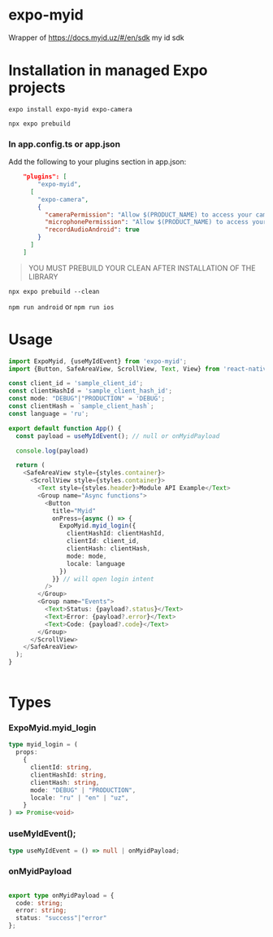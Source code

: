 # expo-myid

Wrapper of https://docs.myid.uz/#/en/sdk my id sdk

# Installation in managed Expo projects
`expo install expo-myid expo-camera` 

`npx expo prebuild`


### In app.config.ts or app.json
Add the following to your plugins section in app.json:
```json
    "plugins": [
        "expo-myid",
      [
        "expo-camera",
        {
          "cameraPermission": "Allow $(PRODUCT_NAME) to access your camera",
          "microphonePermission": "Allow $(PRODUCT_NAME) to access your microphone",
          "recordAudioAndroid": true
        }
      ]
    ]
```

> YOU MUST PREBUILD YOUR CLEAN AFTER INSTALLATION OF THE LIBRARY 

`npx expo prebuild --clean`

`npm run android` or `npm run ios`

# Usage
```typescript jsx
import ExpoMyid, {useMyIdEvent} from 'expo-myid';
import {Button, SafeAreaView, ScrollView, Text, View} from 'react-native';

const client_id = 'sample_client_id';
const clientHashId = 'sample_client_hash_id';
const mode: "DEBUG"|"PRODUCTION" = 'DEBUG';
const clientHash = `sample_client_hash`;
const language = 'ru';

export default function App() {
  const payload = useMyIdEvent(); // null or onMyidPayload

  console.log(payload)

  return (
    <SafeAreaView style={styles.container}>
      <ScrollView style={styles.container}>
        <Text style={styles.header}>Module API Example</Text>
        <Group name="Async functions">
          <Button
            title="Myid"
            onPress={async () => {
              ExpoMyid.myid_login({
                clientHashId: clientHashId,
                clientId: client_id,
                clientHash: clientHash,
                mode: mode,
                locale: language
              })
            }} // will open login intent
          />
        </Group>
        <Group name="Events">
          <Text>Status: {payload?.status}</Text>
          <Text>Error: {payload?.error}</Text>
          <Text>Code: {payload?.code}</Text>
        </Group>
      </ScrollView>
    </SafeAreaView>
  );
}
    
```


# Types
### ExpoMyid.myid_login
```typescript
type myid_login = (
  props:
    {
      clientId: string,
      clientHashId: string,
      clientHash: string,
      mode: "DEBUG" | "PRODUCTION",
      locale: "ru" | "en" | "uz",
    }
) => Promise<void>
```

### useMyIdEvent();
```typescript
type useMyIdEvent = () => null | onMyidPayload;
```

### onMyidPayload
```typescript

export type onMyidPayload = {
  code: string;
  error: string;
  status: "success"|"error"
};

```
